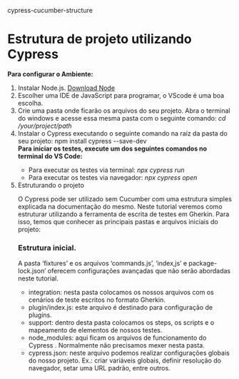  cypress-cucumber-structure
<h1>Estrutura de projeto utilizando Cypress </h1>

<b>Para configurar o Ambiente:</b>
<ol>
<li>Instalar Node.js. <a href="https://nodejs.org/en/">Download Node</a></li>
<li>Escolher uma IDE de JavaScript para programar, o VScode é uma boa escolha.</li>
<li>Crie uma pasta onde ficarão os arquivos do seu projeto. Abra o terminal do windows e acesse essa mesma pasta com o seguinte comando: <i>cd /your/project/path</i></li>
<li>Instalar o Cypress executando o seguinte comando na raíz da pasta do seu projeto: npm install cypress --save-dev</li>
<b>Para iniciar os testes, execute um dos seguintes comandos no terminal do VS Code:</b>
<ul>
<li>Para executar os testes via terminal: <i>npx cypress run</i></li>
<li>Para executar os testes via navegador: <i>npx cypress open</i></li>
</ul>
<li>Estruturando o projeto</li>
<p>O Cypress pode ser utilizado sem Cucumber com uma estrutura simples explicada na documentação do mesmo. Neste tutorial veremos como estruturar utilizando a ferramenta de escrita de testes em Gherkin. Para isso, temos que conhecer as principais pastas e arquivos iniciais do projeto:</p>
<h3>Estrutura inicial.</h3>
<p>A pasta ‘fixtures’ e os arquivos ‘commands.js’, ‘index,js’ e package-lock.json’ oferecem configurações
avançadas que não serão abordadas neste tutorial.</p>
<ul>
<li>integration: nesta pasta colocamos os nossos arquivos com os cenários de teste escritos no formato Gherkin.</li>
<li>plugin/index.js: este arquivo é destinado para configuração de plugins.</li>
<li>support: dentro desta pasta colocamos os steps, os scripts e o mapeamento de elementos de nossos testes.</li>
<li>node_modules: aqui ficam os arquivos de funcionamento do Cypress . Normalmente não precisamos mexer nesta pasta.</li>
<li>cypress.json: neste arquivo podemos realizar configurações globais do nosso projeto. Ex.: criar variáveis globais, definir resolução do navegador, setar uma URL padrão, entre outros.</li>
</ul>